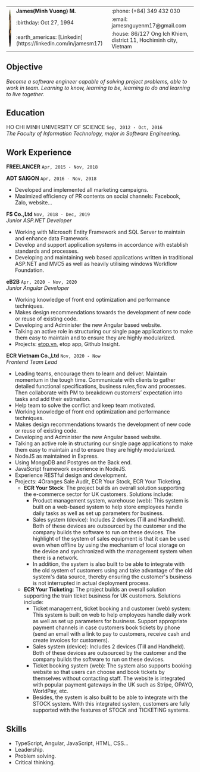 <table>
<tr>
<td rowspan=3><img src="./assets/images/cv.PNG" alt="xzx" style="height: 100px; width:100px; border-radius: 50%"/> </td>
<td><strong>James(Minh Vuong) M.<strong></td>
<td> :phone: (+84) 349 432 030</td>
</tr>
<tr>
<td> :birthday: Oct 27, 1994</td>
<td> :email: jamesnguyenm17@gmail.com</td>
</tr>
<tr>
<td><span> :earth_americas: [Linkedin](https://linkedin.com/in/jamesm17) </span></td>
<td> :house: 86/127 Ong Ich Khiem, district 11, Hochiminh city, Vietnam</td>
</tr>
</table>

## Objective
*Become a software engineer capable of solving project problems, able to work in team. Learning to know, learning to be, learning to do and learning to live together.*

## Education
HO CHI MINH UNIVERSITY OF SCIENCE `Sep, 2012 - Oct, 2016`</br>
*The Faculty of Information Technology, major in Software Engineering.*

## Work Experience
**FREELANCER** `Apr, 2015 - Nov, 2018`

**ADT SAIGON** `Apr, 2016 - Nov, 2018`</br>
- Developed and implemented all marketing campaigns.
- Maximized efficiency of PR contents on social channels: Facebook, Zalo, website...

**FS Co.,Ltd** `Nov, 2018 - Dec, 2019`</br>
*Junior ASP.NET Developer*
- Working with Microsoft Entity Framework and SQL Server to maintain and enhance data Framework.
- Develop and support application systems in accordance with establish standards and processes.
- Developing and maintaining web based applications written in traditional ASP.NET and MVC5 as well as heavily utilising windows Workflow Foundation.

**eB2B** `Apr, 2020 - Nov, 2020`</br>
*Junior Angular Developer*
- Working knowledge of front end optimization and performance techniques.
- Makes design recommendations towards the development of new code or reuse of existing code.
- Developing and Administer the new Angular based website.
- Talking an active role in structuring our single page applications to make them easy to maintain and to ensure they are highly modularized.
- Projects: [etop.vn](https://etop.vn), etop app, Github Insight.

**ECR Vietnam Co.,Ltd** `Nov, 2020 - Now`</br>
*Frontend Team Lead*
- Leading teams, encourage them to learn and deliver. Maintain momentum in the tough time.
Communicate with clients to gather detailed functional specifications, business rules,flow and processes. Then collaborate with PM to breakdown customers’ expectation into tasks and add their estimation.
- Help team to solve the conflict and keep team motivated.
- Working knowledge of front end optimization and performance techniques.
- Makes design recommendations towards the development of new code or reuse of existing code.
- Developing and Administer the new Angular based website.
- Talking an active role in structuring our single page applications to make them easy to maintain and to ensure they are highly modularized.
- NodeJS as maintained in Express.
- Using MongoDB and Postgres on the Back end.
- JavaScript framework experience in NodeJS.
- Experience RESTful design and development.
- Projects: 4Oranges Sale Audit, ECR Your Stock, ECR Your Ticketing.
  - **ECR Your Stock**: The project builds an overall solution supporting the e-commerce sector for UK customers. Solutions include:
    - Product management system, warehouse (web): This system is built on a web-based system to help store employees handle daily tasks as well as set up parameters for business.
    - Sales system (device): Includes 2 devices (Till and Handheld). Both of these devices are outsourced by the customer and the company builds the software to run on these devices. The highlight of the system of sales equipment is that it can be used even when offline by using the mechanism of local storage on the device and synchronized with the management system when there is a network.
    - In addition, the system is also built to be able to integrate with the old system of customers using and take advantage of the old system's data source, thereby ensuring the customer's business is not interrupted in actual deployment process.
  - **ECR Your Ticketing**: The project builds an overall solution supporting the train ticket business for UK customers. Solutions include:
    - Ticket management, ticket booking and customer (web) system: This system is built on web to help employees handle daily work as well as set up parameters for business. Support appropriate payment channels in case customers book tickets by phone (send an email with a link to pay to customers, receive cash and create invoices for customers).
    - Sales system (device): Includes 2 devices (Till and Handheld). Both of these devices are outsourced by the customer and the company builds the software to run on these devices.
    - Ticket booking system (web): The system also supports booking website so that users can choose and book tickets by themselves without contacting staff. The website is integrated with popular payment gateways in the UK such as Stripe, OPAYO, WorldPay, etc.
    - Besides, the system is also built to be able to integrate with the STOCK system. With this integrated system, customers are fully supported with the features of STOCK and TICKETING systems.

## Skills
- TypeScript, Angular, JavaScript, HTML, CSS...
- Leadership.
- Problem solving.
- Critical thinking.
